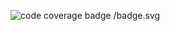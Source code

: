 ![code coverage badge /badge.svg](https://github.com/ivaniuss/bookbot/actions/workflows/ci.yml/badge.svg)
